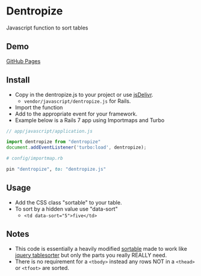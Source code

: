 # Dentropize
Javascript function to sort tables

## Demo
[GitHub Pages](https://duffyjp.github.io/2023/05/22/Table-Sorting.html)

## Install

* Copy in the dentropize.js to your project or use [jsDelivr](https://github.com/duffyjp/dentropize/issues/1). 
  * `vendor/javascript/dentropize.js` for Rails.
* Import the function
* Add to the appropriate event for your framework.
* Example below is a Rails 7 app using Importmaps and Turbo

```javascript
// app/javascript/application.js

import dentropize from "dentropize"
document.addEventListener('turbo:load', dentropize);
```

```ruby
# config/importmap.rb

pin "dentropize", to: "dentropize.js"
```


## Usage

* Add the CSS class "sortable" to your table.
* To sort by a hidden value use "data-sort"
  - `<td data-sort="5">five</td>`
## Notes

* This code is essentially a heavily modified [sortable](https://github.com/tofsjonas/sortable) made to work like [jquery tablesorter](https://mottie.github.io/tablesorter/docs/) but only the parts you really REALLY need.
* There is no requirement for a `<tbody>` instead any rows NOT in a `<thead>` or `<tfoot>` are sorted. 
  

